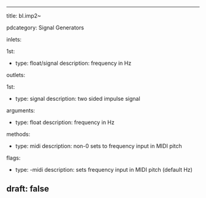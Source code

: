 --- 


title: bl.imp2~

pdcategory: Signal Generators

inlets:

  1st:
  - type: float/signal
    description: frequency in Hz

outlets:

  1st:
  - type: signal
    description: two sided impulse signal

arguments:
  - type: float
    description: frequency in Hz

methods:
  - type: midi <float>
    description: non-0 sets to frequency input in MIDI pitch

flags:
  - type: -midi
    description: sets frequency input in MIDI pitch (default Hz)

draft: false
---